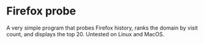 # Firefox probe

A very simple program that probes Firefox history, ranks the domain by visit count, and displays the top 20. Untested on Linux and MacOS.
